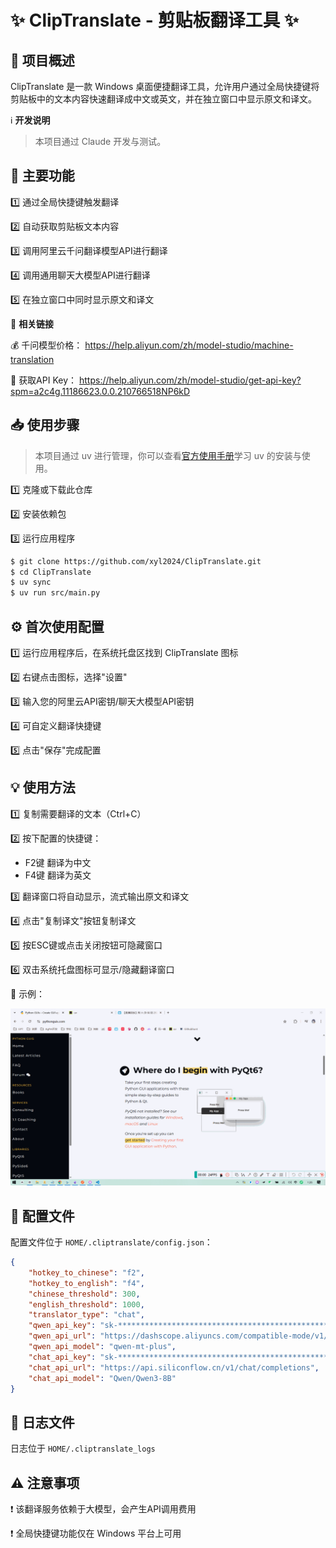 # ✨ **ClipTranslate - 剪贴板翻译工具** ✨

## 🚀 **项目概述**

ClipTranslate 是一款 Windows 桌面便捷翻译工具，允许用户通过全局快捷键将剪贴板中的文本内容快速翻译成中文或英文，并在独立窗口中显示原文和译文。

ℹ️ **开发说明**

> 本项目通过 Claude 开发与测试。

## 🔧 **主要功能**

1️⃣ 通过全局快捷键触发翻译

2️⃣ 自动获取剪贴板文本内容

3️⃣ 调用阿里云千问翻译模型API进行翻译

4️⃣ 调用通用聊天大模型API进行翻译

5️⃣ 在独立窗口中同时显示原文和译文

📌 **相关链接**

💰 千问模型价格：
https://help.aliyun.com/zh/model-studio/machine-translation

🔑 获取API Key：
https://help.aliyun.com/zh/model-studio/get-api-key?spm=a2c4g.11186623.0.0.210766518NP6kD


## 📥 **使用步骤**

> 本项目通过 uv 进行管理，你可以查看[官方使用手册](https://docs.astral.sh/uv/)学习 uv 的安装与使用。

1️⃣ 克隆或下载此仓库

2️⃣ 安装依赖包

3️⃣ 运行应用程序

```bash
$ git clone https://github.com/xyl2024/ClipTranslate.git
$ cd ClipTranslate
$ uv sync
$ uv run src/main.py
```

## ⚙️ **首次使用配置**

1️⃣ 运行应用程序后，在系统托盘区找到 ClipTranslate 图标

2️⃣ 右键点击图标，选择"设置"

3️⃣ 输入您的阿里云API密钥/聊天大模型API密钥

4️⃣ 可自定义翻译快捷键

5️⃣ 点击"保存"完成配置

## 💡 **使用方法**

1️⃣ 复制需要翻译的文本（Ctrl+C）

2️⃣ 按下配置的快捷键：
   - F2键 翻译为中文
   - F4键 翻译为英文

3️⃣ 翻译窗口将自动显示，流式输出原文和译文

4️⃣ 点击"复制译文"按钮复制译文

5️⃣ 按ESC键或点击关闭按钮可隐藏窗口

6️⃣ 双击系统托盘图标可显示/隐藏翻译窗口

🎥 示例：

![](assets/usage.gif)


## 📂 **配置文件**

配置文件位于 `HOME/.cliptranslate/config.json`：

```json
{
    "hotkey_to_chinese": "f2",
    "hotkey_to_english": "f4",
    "chinese_threshold": 300,
    "english_threshold": 1000,
    "translator_type": "chat",
    "qwen_api_key": "sk-************************************************",
    "qwen_api_url": "https://dashscope.aliyuncs.com/compatible-mode/v1/chat/completions",
    "qwen_api_model": "qwen-mt-plus",
    "chat_api_key": "sk-************************************************",
    "chat_api_url": "https://api.siliconflow.cn/v1/chat/completions",
    "chat_api_model": "Qwen/Qwen3-8B"
}
```

## 📝 **日志文件**

日志位于 `HOME/.cliptranslate_logs`

## ⚠️ **注意事项**

❗ 该翻译服务依赖于大模型，会产生API调用费用

❗ 全局快捷键功能仅在 Windows 平台上可用